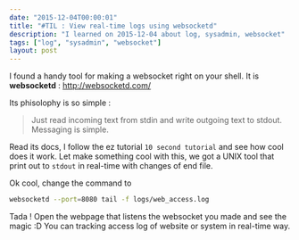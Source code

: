 ```yaml
---
date: "2015-12-04T00:00:01"
title: "#TIL : View real-time logs using websocketd"
description: "I learned on 2015-12-04 about log, sysadmin, websocket"
tags: ["log", "sysadmin", "websocket"]
layout: post
---
```



I found a handy tool for making a websocket right on your shell.
It is **websocketd** : http://websocketd.com/

Its phisolophy is so simple :
> Just read incoming text from stdin and write outgoing text to stdout. Messaging is simple.

Read its docs, I follow the ez tutorial `10 second tutorial` and see how cool does it work.
Let make something cool with this, we got a UNIX tool that print out to `stdout` in real-time with changes of end file.

Ok cool, change the command to
```bash
websocketd --port=8080 tail -f logs/web_access.log
```

Tada ! Open the webpage that listens the websocket you made and see the magic :D You can tracking access log of website or system in real-time way.
